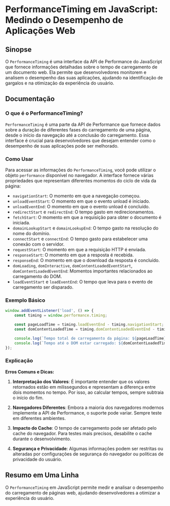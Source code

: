 <!--
Meta Description: # PerformanceTiming em JavaScript: Medindo o Desempenho de Aplicações Web ## Sinopse O `PerformanceTiming` é uma interface da API de Performance do Ja...
Meta Keywords: que, tempo, carregamento, momento, performancetiming
-->

# PerformanceTiming em JavaScript: Medindo o Desempenho de Aplicações Web

## Sinopse
O `PerformanceTiming` é uma interface da API de Performance do JavaScript que fornece informações detalhadas sobre o tempo de carregamento de um documento web. Ela permite que desenvolvedores monitorem e analisem o desempenho das suas aplicações, ajudando na identificação de gargalos e na otimização da experiência do usuário.

## Documentação
### O que é o PerformanceTiming?
`PerformanceTiming` é uma parte da API de Performance que fornece dados sobre a duração de diferentes fases do carregamento de uma página, desde o início da navegação até a conclusão do carregamento. Essa interface é crucial para desenvolvedores que desejam entender como o desempenho de suas aplicações pode ser melhorado.

### Como Usar
Para acessar as informações do `PerformanceTiming`, você pode utilizar o objeto `performance` disponível no navegador. A interface fornece várias propriedades que representam diferentes momentos do ciclo de vida da página:

- `navigationStart`: O momento em que a navegação começou.
- `unloadEventStart`: O momento em que o evento unload é iniciado.
- `unloadEventEnd`: O momento em que o evento unload é concluído.
- `redirectStart` e `redirectEnd`: O tempo gasto em redirecionamentos.
- `fetchStart`: O momento em que a requisição para obter o documento é iniciada.
- `domainLookupStart` e `domainLookupEnd`: O tempo gasto na resolução do nome do domínio.
- `connectStart` e `connectEnd`: O tempo gasto para estabelecer uma conexão com o servidor.
- `requestStart`: O momento em que a requisição HTTP é enviada.
- `responseStart`: O momento em que a resposta é recebida.
- `responseEnd`: O momento em que o download da resposta é concluído.
- `domLoading`, `domInteractive`, `domContentLoadedEventStart`, `domContentLoadedEventEnd`: Momentos importantes relacionados ao carregamento do DOM.
- `loadEventStart` e `loadEventEnd`: O tempo que leva para o evento de carregamento ser disparado.

### Exemplo Básico
```javascript
window.addEventListener('load', () => {
    const timing = window.performance.timing;

    const pageLoadTime = timing.loadEventEnd - timing.navigationStart;
    const domContentLoadedTime = timing.domContentLoadedEventEnd - timing.navigationStart;

    console.log(`Tempo total de carregamento da página: ${pageLoadTime} ms`);
    console.log(`Tempo até o DOM estar carregado: ${domContentLoadedTime} ms`);
});
```

### Explicação
**Erros Comuns e Dicas:**
1. **Interpretação dos Valores**: É importante entender que os valores retornados estão em milissegundos e representam a diferença entre dois momentos no tempo. Por isso, ao calcular tempos, sempre subtraia o início do fim.
   
2. **Navegadores Diferentes**: Embora a maioria dos navegadores modernos implemente a API de Performance, o suporte pode variar. Sempre teste em diferentes ambientes.

3. **Impacto do Cache**: O tempo de carregamento pode ser afetado pelo cache do navegador. Para testes mais precisos, desabilite o cache durante o desenvolvimento.

4. **Segurança e Privacidade**: Algumas informações podem ser restritas ou alteradas por configurações de segurança do navegador ou políticas de privacidade do usuário.

## Resumo em Uma Linha
O `PerformanceTiming` em JavaScript permite medir e analisar o desempenho do carregamento de páginas web, ajudando desenvolvedores a otimizar a experiência do usuário.